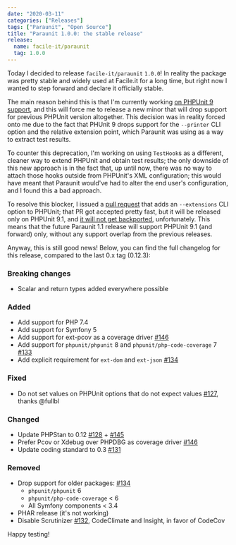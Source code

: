 ```yaml
---
date: "2020-03-11"
categories: ["Releases"]
tags: ["Paraunit", "Open Source"]
title: "Paraunit 1.0.0: the stable release"
release:
  name: facile-it/paraunit
  tag: 1.0.0
---
```


Today I decided to release `facile-it/paraunit` `1.0.0`! In reality the package was pretty stable and widely used at Facile.it for a long time, but right now I wanted to step forward and declare it officially stable. 

The main reason behind this is that I'm currently working [on PHPUnit 9 support](https://github.com/facile-it/paraunit/pull/149), and this will force me to release a new minor that will drop support for previous PHPUnit version altogether. This decision was in reality forced onto me due to the fact that PHUnit 9 drops support for the `--printer` CLI option and the relative extension point, which Paraunit was using as a way to extract test results.

To counter this deprecation, I'm working on using `TestHook`s as a different, cleaner way to extend PHPUnit and obtain test results; the only downside of this new approach is in the fact that, up until now, there was no way to attach those hooks outside from PHPUnit's XML configuration; this would have meant that Paraunit would've had to alter the end user's configuration, and I found this a bad approach. 

To resolve this blocker, I issued a [pull request](https://github.com/sebastianbergmann/phpunit/pull/4136) that adds an `--extensions` CLI option to PHPUnit; that PR got accepted pretty fast, but it will be released only on PHPUnit 9.1, and [it will not get backported](https://github.com/sebastianbergmann/phpunit/issues/4131#issuecomment-596403054), unfortunately. This means that the future Paraunit 1.1 release will support PHPUnit 9.1 (and forward) only, without any support overlap from the previous releases.

Anyway, this is still good news! Below, you can find the full changelog for this release, compared to the last 0.x tag (0.12.3):

### Breaking changes
 * Scalar and return types added everywhere possible

### Added
 * Add support for PHP 7.4
 * Add support for Symfony 5
 * Add support for ext-pcov as a coverage driver [#146](https://github.com/facile-it/paraunit/pull/146)
 * Add support for `phpunit/phpunit` 8 and `phpunit/php-code-coverage` 7 [#133](https://github.com/facile-it/paraunit/pull/133)
 * Add explicit requirement for `ext-dom` and `ext-json` [#134](https://github.com/facile-it/paraunit/pull/134)

### Fixed
 * Do not set values on PHPUnit options that do not expect values [#127](https://github.com/facile-it/paraunit/pull/127), thanks @fullbl

### Changed
 * Update PHPStan to 0.12 [#128](https://github.com/facile-it/paraunit/pull/128) + [#145](https://github.com/facile-it/paraunit/pull/145)
 * Prefer Pcov or Xdebug over PHPDBG as coverage driver [#146](https://github.com/facile-it/paraunit/pull/146)
 * Update coding standard to 0.3 [#131](https://github.com/facile-it/paraunit/pull/131)

### Removed
 * Drop support for older packages: [#134](https://github.com/facile-it/paraunit/pull/134)
   * `phpunit/phpunit` 6 
   * `phpunit/php-code-coverage` < 6
   * All Symfony components < 3.4
 * PHAR release (it's not working)
 * Disable Scrutinizer [#132](https://github.com/facile-it/paraunit/pull/132), CodeClimate and Insight, in favor of CodeCov


Happy testing!
